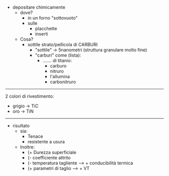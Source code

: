 - depositare chimicamente
	- dove?
		- in un forno "sottovuoto"
		- sulle
			- placchette 
			- inserti
	- Cosa?
		- sottile strato/pellicola di CARBURI
			- "sottile" -> 5nanometri (struttura granulare molto fine)
			- "carburi" come (lista):
				- ....... di titanio:
					- carburo
					- nitruro
					- l'allumina
					- carbonitruro

------

2 colori di rivestimento:
- grigio -> TiC
- oro -> TiN

-----

- risultato
	- sia:
		- Tenace
		- resistente a usura
	- Inoltre:
		- (+ Durezza superficiale
		- (- coefficiente attrito 
		- (- temperatura tagliente --> + conducibilità termica
		- (+ parametri di taglio --> + VT
